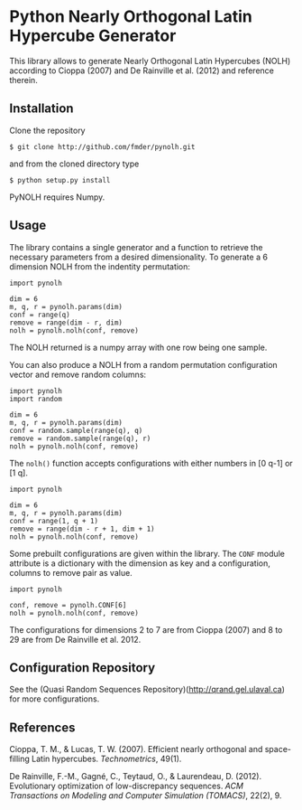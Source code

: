Python Nearly Orthogonal Latin Hypercube Generator
==================================================

This library allows to generate Nearly Orthogonal Latin Hypercubes (NOLH) according to
Cioppa (2007) and De Rainville et al. (2012) and reference therein.

Installation
------------
Clone the repository

    $ git clone http://github.com/fmder/pynolh.git

and from the cloned directory type

    $ python setup.py install

PyNOLH requires Numpy.

Usage
-----
The library contains a single generator and a function to retrieve the necessary parameters
from a desired dimensionality. To generate a 6 dimension NOLH from the indentity permutation:

    import pynolh

    dim = 6
    m, q, r = pynolh.params(dim)
    conf = range(q)
    remove = range(dim - r, dim)
    nolh = pynolh.nolh(conf, remove)

The NOLH returned is a numpy array with one row being one sample.

You can also produce a NOLH from a random permutation configuration vector and remove random columns:

    import pynolh
    import random

    dim = 6
    m, q, r = pynolh.params(dim)
    conf = random.sample(range(q), q)
    remove = random.sample(range(q), r)
    nolh = pynolh.nolh(conf, remove)

The `nolh()` function accepts configurations with either numbers in [0 q-1] or [1 q].

    import pynolh

    dim = 6
    m, q, r = pynolh.params(dim)
    conf = range(1, q + 1)
    remove = range(dim - r + 1, dim + 1)
    nolh = pynolh.nolh(conf, remove)

Some prebuilt configurations are given within the library. The `CONF` module attribute is a dictionary with the dimension as key and a configuration, columns to remove pair as value.

    import pynolh

    conf, remove = pynolh.CONF[6]
    nolh = pynolh.nolh(conf, remove)

The configurations for dimensions 2 to 7 are from Cioppa (2007) and 8 to 29 are from De Rainville et al. 2012.

Configuration Repository
------------------------
See the (Quasi Random Sequences Repository)(http://qrand.gel.ulaval.ca) for more configurations. 

References
----------
Cioppa, T. M., & Lucas, T. W. (2007). Efficient nearly orthogonal and space-filling Latin hypercubes. *Technometrics*, 49(1).

De Rainville, F.-M., Gagné, C., Teytaud, O., & Laurendeau, D. (2012). Evolutionary optimization of low-discrepancy sequences. *ACM Transactions on Modeling and Computer Simulation (TOMACS)*, 22(2), 9.